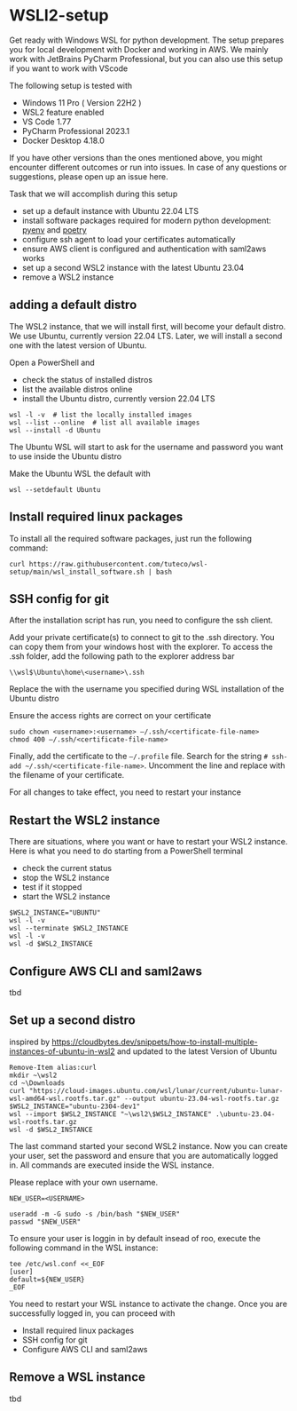 # WSLl2-setup 
Get ready with Windows WSL for python development. The setup prepares you for local development with Docker and working in AWS.
We mainly work with JetBrains PyCharm Professional, but you can also use this setup if you want to work with VScode

The following setup is tested with
- Windows 11 Pro ( Version 22H2 )
- WSL2 feature enabled
- VS Code 1.77
- PyCharm Professional 2023.1
- Docker Desktop 4.18.0

If you have other versions than the ones mentioned above, you might encounter different outcomes or run into issues. 
In case of any questions or suggestions, please open up an issue here.

Task that we will accomplish during this setup 
- set up a default instance with Ubuntu 22.04 LTS
- install software packages required for modern python development: [pyenv](https://github.com/pyenv/pyenv) 
  and [poetry](https://python-poetry.org/docs)
- configure ssh agent to load your certificates automatically
- ensure AWS client is configured and authentication with saml2aws works
- set up a second WSL2 instance with the latest Ubuntu 23.04
- remove a WSL2 instance

## adding a default distro

The WSL2 instance, that we will install first, will become your default
distro. We use Ubuntu, currently version 22.04 LTS. Later, we will install a second one with the latest version of Ubuntu. 

Open a PowerShell and
- check the status of installed distros
- list the available distros online
- install the Ubuntu distro, currently version 22.04 LTS

```
wsl -l -v  # list the locally installed images
wsl --list --online  # list all available images
wsl --install -d Ubuntu  
```

The Ubuntu WSL will start to ask for the username and password you want to use inside the Ubuntu distro

Make the Ubuntu WSL the default with
```
wsl --setdefault Ubuntu
```

## Install required linux packages

To install all the required software packages, just run the following command:
```
curl https://raw.githubusercontent.com/tuteco/wsl-setup/main/wsl_install_software.sh | bash
```

## SSH config for git

After the installation script has run, you need to configure the ssh client.

Add your private certificate(s) to connect to git to the .ssh directory. You can copy them from your windows host with the explorer. To access the .ssh folder, add the following path to the explorer address bar
```
\\wsl$\Ubuntu\home\<username>\.ssh

```
Replace the <username> with the username you specified during WSL installation of the Ubuntu distro
  
Ensure the access rights are correct on your certificate
```
sudo chown <username>:<username> –/.ssh/<certificate-file-name>
chmod 400 –/.ssh/<certificate-file-name>
```

Finally, add the certificate to the `–/.profile` file. 
Search for the string `# ssh-add ~/.ssh/<certificate-file-name>`. 
Uncomment the line and replace <certificate-file-name> with the filename of your certificate.

For all changes to take effect, you need to restart your instance

## Restart the WSL2 instance 
There are situations, where you want or have to restart your WSL2 instance. Here is what you need to do starting from a PowerShell terminal
- check the current status
- stop the WSL2 instance
- test if it stopped
- start the WSL2 instance

```
$WSL2_INSTANCE="UBUNTU"
wsl -l -v
wsl --terminate $WSL2_INSTANCE
wsl -l -v
wsl -d $WSL2_INSTANCE
```

## Configure AWS CLI and saml2aws
tbd

## Set up a second distro
inspired by https://cloudbytes.dev/snippets/how-to-install-multiple-instances-of-ubuntu-in-wsl2
and updated to the latest Version of Ubuntu

```
Remove-Item alias:curl
mkdir ~\wsl2
cd ~\Downloads
curl "https://cloud-images.ubuntu.com/wsl/lunar/current/ubuntu-lunar-wsl-amd64-wsl.rootfs.tar.gz" --output ubuntu-23.04-wsl-rootfs.tar.gz
$WSL2_INSTANCE="ubuntu-2304-dev1"
wsl --import $WSL2_INSTANCE "~\wsl2\$WSL2_INSTANCE" .\ubuntu-23.04-wsl-rootfs.tar.gz
wsl -d $WSL2_INSTANCE
```

The last command started your second WSL2 instance. Now you can create your user, set the password and ensure that you are automatically logged in.
All commands are executed inside the WSL instance. 

Please replace <USERNAME> with your own username.

```
NEW_USER=<USERNAME>
```
```
useradd -m -G sudo -s /bin/bash "$NEW_USER"
passwd "$NEW_USER"
```
To ensure your user is loggin in by default insead of roo, execute the following command in the WSL instance:
```
tee /etc/wsl.conf <<_EOF
[user]
default=${NEW_USER}
_EOF
```

You need to restart your WSL instance to activate the change. 
Once you are successfully logged in, you can proceed with 
- Install required linux packages
- SSH config for git
- Configure AWS CLI and saml2aws

## Remove a WSL instance
tbd



